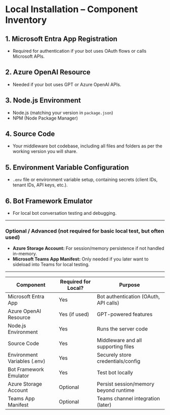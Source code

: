 # Local Installation – Component Inventory

## 1. Microsoft Entra App Registration

* Required for authentication if your bot uses OAuth flows or calls Microsoft APIs.

## 2. Azure OpenAI Resource

* Needed if your bot uses GPT or Azure OpenAI APIs.

## 3. Node.js Environment

* Node.js (matching your version in `package.json`)
* NPM (Node Package Manager)

## 4. Source Code

* Your middleware bot codebase, including all files and folders as per the working version you will share.

## 5. Environment Variable Configuration

* `.env` file or environment variable setup, containing secrets (client IDs, tenant IDs, API keys, etc.).

## 6. Bot Framework Emulator

* For local bot conversation testing and debugging.

---

### Optional / Advanced (not required for basic local test, but often used)

* **Azure Storage Account:** For session/memory persistence if not handled in-memory.
* **Microsoft Teams App Manifest:** Only needed if you later want to sideload into Teams for local testing.

---

| Component                    | Required for Local? | Purpose                               |
| ---------------------------- | ------------------- | ------------------------------------- |
| Microsoft Entra App          | Yes                 | Bot authentication (OAuth, API calls) |
| Azure OpenAI Resource        | Yes (if used)       | GPT-powered features                  |
| Node.js Environment          | Yes                 | Runs the server code                  |
| Source Code                  | Yes                 | Middleware and all supporting files   |
| Environment Variables (.env) | Yes                 | Securely store credentials/config     |
| Bot Framework Emulator       | Yes                 | Test bot locally                      |
| Azure Storage Account        | Optional            | Persist session/memory beyond runtime |
| Teams App Manifest           | Optional            | Teams channel integration (later)     |

<br><br>
